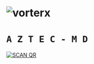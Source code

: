 <h1 align="center
<a href="https://ibb.co/0fGncNJ"><img src="https://i.ibb.co/wKzdRH6/vorterx.png" alt="vorterx" border="0"></a>

# ```A Z T E C - M D```
<a href="https://heroku.com/deploy?template=https://github.com/Vorterx/Aztec-MD/"><img title="SCAN QR" src="https://img.shields.io/badge/DEPLOY-h?color=black&style=for-the-badge&logo=heroku"></a>



